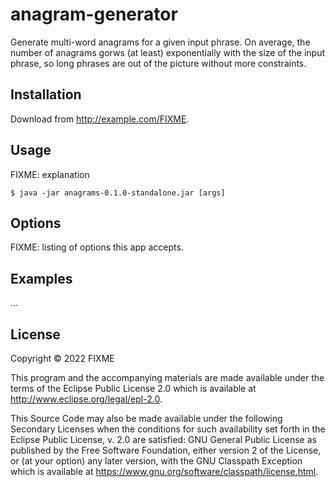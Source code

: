 # anagram-generator

Generate multi-word anagrams for a given input phrase. On average, the number of anagrams gorws (at least) exponentially with the size of the input phrase, so long phrases are out of the picture without more constraints. 

## Installation

Download from http://example.com/FIXME.

## Usage

FIXME: explanation

    $ java -jar anagrams-0.1.0-standalone.jar [args]

## Options

FIXME: listing of options this app accepts.

## Examples

...

## License

Copyright © 2022 FIXME

This program and the accompanying materials are made available under the
terms of the Eclipse Public License 2.0 which is available at
http://www.eclipse.org/legal/epl-2.0.

This Source Code may also be made available under the following Secondary
Licenses when the conditions for such availability set forth in the Eclipse
Public License, v. 2.0 are satisfied: GNU General Public License as published by
the Free Software Foundation, either version 2 of the License, or (at your
option) any later version, with the GNU Classpath Exception which is available
at https://www.gnu.org/software/classpath/license.html.
